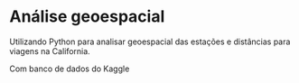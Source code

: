 # Análise geoespacial

Utilizando Python para analisar geoespacial das estações e distâncias para viagens na California.

Com banco de dados do Kaggle
